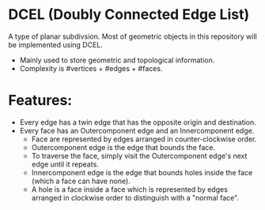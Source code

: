 # DCEL (Doubly Connected Edge List)

A type of planar subdivsion. Most of geometric objects in this repository will be implemented using DCEL. 

* Mainly used to store geometric and topological information. 
* Complexity is #vertices + #edges + #faces.


# Features:
* Every edge has a twin edge that has the opposite origin and destination.
* Every face has an Outercomponent edge and an Innercomponent edge.
  * Face are represented by edges arranged in counter-clockwise order.
  * Outercomponent edge is the edge that bounds the face.
  * To traverse the face, simply visit the Outercomponent edge's next edge until it repeats.
  * Innercomponent edge is the edge that bounds holes inside the face (which a face can have none).
  * A hole is a face inside a face which is represented by edges arranged in clockwise order to distinguish with a "normal face".
